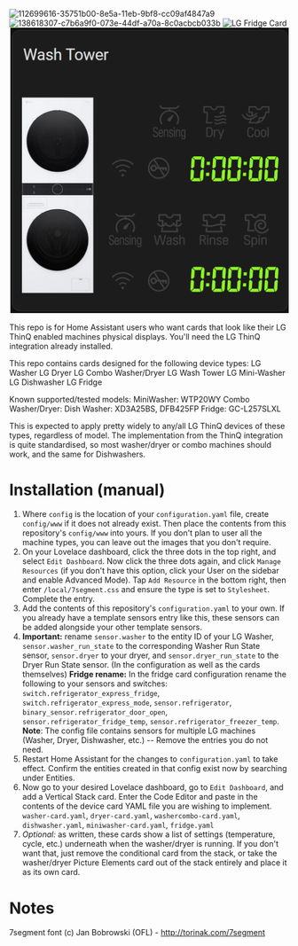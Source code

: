 ![112699616-35751b00-8e5a-11eb-9bf8-cc09af4847a9](https://user-images.githubusercontent.com/2007088/219449339-a4ee4d38-c8d2-45b9-96c0-0c4ad1325cb0.PNG)
![138618307-c7b6a9f0-073e-44df-a70a-8c0acbcb033b](https://user-images.githubusercontent.com/2007088/219449465-211f7ba4-1b8d-4262-8b84-d91e2aa4fd36.png)
![LG Fridge Card](images/fridge.png)
![LG Wash Tower Card](images/washtower.png)


This repo is for Home Assistant users who want cards that look like their LG ThinQ enabled machines physical displays. You'll need the LG ThinQ integration already installed.

This repo contains cards designed for the following device types:
LG Washer
LG Dryer
LG Combo Washer/Dryer
LG Wash Tower
LG Mini-Washer
LG Dishwasher
LG Fridge

Known supported/tested models:
MiniWasher: WTP20WY
Combo Washer/Dryer:
Dish Washer: XD3A25BS, DFB425FP
Fridge: GC-L257SLXL

This is expected to apply pretty widely to any/all LG ThinQ devices of these types, regardless of model. The implementation from the ThinQ integration is quite standardised, so most washer/dryer or combo machines should work, and the same for Dishwashers. 

# Installation (manual)
1. Where `config` is the location of your `configuration.yaml` file, create `config/www` if it does not already exist. Then place the contents from this repository's `config/www` into yours.
If you don't plan to user all the machine types, you can leave out the images that you don't require.
2. On your Lovelace dashboard, click the three dots in the top right, and select `Edit Dashboard`. Now click the three dots again, and click `Manage Resources` (if you don't have this option, click your User on the sidebar and enable Advanced Mode). Tap `Add Resource` in the bottom right, then enter `/local/7segment.css` and ensure the type is set to `Stylesheet`. Complete the entry.
3. Add the contents of this repository's `configuration.yaml` to your own. If you already have a template sensors entry like this, these sensors can be added alongside your other template sensors.
4. **Important:** rename `sensor.washer` to the entity ID of your LG Washer, `sensor.washer_run_state` to the corresponding Washer Run State sensor, `sensor.dryer` to your dryer, and `sensor.dryer_run_state` to the Dryer Run State sensor. (In the configuration as well as the cards themselves)
**Fridge rename:** In the fridge card configuration rename the following to your sensors and switches: `switch.refrigerator_express_fridge`, `switch.refrigerator_express_mode`, `sensor.refrigerator`, `binary_sensor.refrigerator_door_open`, `sensor.refrigerator_fridge_temp`, `sensor.refrigerator_freezer_temp`.
**Note**: The config file contains sensors for multiple LG machines (Washer, Dryer, Dishwasher, etc.) -- Remove the entries you do not need.
5. Restart Home Assistant for the changes to `configuration.yaml` to take effect. Confirm the entities created in that config exist now by searching under Entities. 
5. Now go to your desired Lovelace dashboard, go to `Edit Dashboard`, and add a Vertical Stack card. Enter the Code Editor and paste in the contents of the device card YAML file you are wishing to implement.
`washer-card.yaml`, `dryer-card.yaml`, `washercombo-card.yaml`, `dishwasher.yaml`, `miniwasher-card.yaml`, `fridge.yaml`
6. _Optional:_ as written, these cards show a list of settings (temperature, cycle, etc.) underneath when the washer/dryer is running. If you don't want that, just remove the conditional card from the stack, or take the washer/dryer Picture Elements card out of the stack entirely and place it as its own card.

# Notes
7segment font (c) Jan Bobrowski (OFL) - http://torinak.com/7segment
